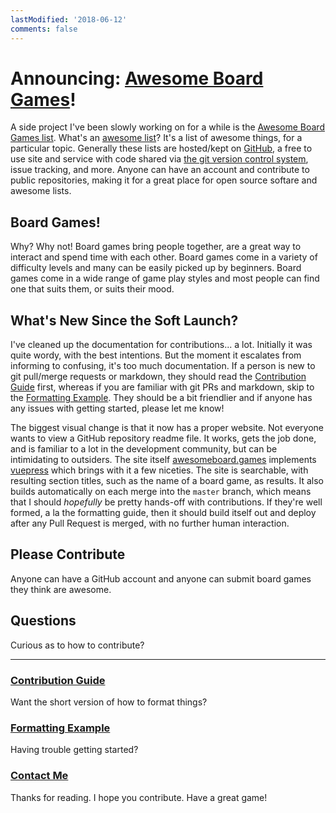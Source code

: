 ```yaml
---
lastModified: '2018-06-12'
comments: false
---
```


# Announcing: [Awesome Board Games][awesome-bg]!

A side project I've been slowly working on for a while is the [Awesome Board Games list][awesome-bg]. What's an [awesome list][awesome-orig]? It's a list of awesome things, for a particular topic. Generally these lists are hosted/kept on [GitHub][gh], a free to use site and service with code shared via [the git version control system][git-scm], issue tracking, and more. Anyone can have an account and contribute to public repositories, making it for a great place for open source softare and awesome lists.

## Board Games!

Why? Why not! Board games bring people together, are a great way to interact and spend time with each other. Board games come in a variety of difficulty levels and many can be easily picked up by beginners. Board games come in a wide range of game play styles and most people can find one that suits them, or suits their mood.

## What's New Since the Soft Launch?

I've cleaned up the documentation for contributions... a lot. Initially it was quite wordy, with the best intentions. But the moment it escalates from informing to confusing, it's too much documentation. If a person is new to git pull/merge requests or markdown, they should read the [Contribution Guide][contrib-guide] first, whereas if you are familiar with git PRs and markdown, skip to the [Formatting Example][format-example]. They should be a bit friendlier and if anyone has any issues with getting started, please let me know!

The biggest visual change is that it now has a proper website. Not everyone wants to view a GitHub repository readme file. It works, gets the job done, and is familiar to a lot in the development community, but can be intimidating to outsiders. The site itself [awesomeboard.games][awesome-bg] implements [vuepress][vuepress] which brings with it a few niceties. The site is searchable, with resulting section titles, such as the name of a board game, as results. It also builds automatically on each merge into the `master` branch, which means that I should _hopefully_ be pretty hands-off with contributions. If they're well formed, a la the formatting guide, then it should build itself out and deploy after any Pull Request is merged, with no further human interaction.

## Please Contribute

Anyone can have a GitHub account and anyone can submit board games they think are awesome.

## Questions

Curious as to how to contribute?

---

### [Contribution Guide][contrib-guide]

Want the short version of how to format things?

### [Formatting Example][format-example]

Having trouble getting started?

### [Contact Me][contact-eric]

Thanks for reading. I hope you contribute. Have a great game!

[awesome-bg]: https://awesomeboard.games/
[contrib-guide]: https://awesomeboard.games/contributing.html#adding-to-this-list
[format-example]: https://awesomeboard.games/formatting.html#example
[awesome-orig]: https://awesome.re/
[gh]: https://github.com/
[git-scm]: https://git-scm.com/
[contact-eric]: https://bit.ly/ContactEricM
[vuepress]: https://vuepress.vuejs.org
